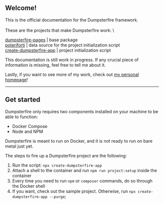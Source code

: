 ## **Welcome!**
This is the official documentation for the Dumpsterfire framework. \
 \
These are the projects that make Dumpsterfire work: \

[dumpsterfire-pages](https://github.com/cheerios4316/dumpsterfire-pages) | base package \
[poteriforti](https://github.com/cheerios4316/poteriforti) | data source for the project initialization script\
[create-dumpsterfire-app](https://github.com/cheerios4316/create-dumpsterfire-app) | project initialization script

This documentation is still work in progress. If any crucial piece of information is missing, feel free to tell me about it.

Lastly, if you want to see more of my work, check out [my personal homepage](/)!

----

## **Get started**

Dumpsterfire only requires two components installed on your machine to be able to function:
- Docker Compose
- Node and NPM

Dumpsterfire is meant to run on Docker, and it is not ready to run on bare metal just yet.

The steps to fire up a Dumpsterfire project are the following:

1. Run the script: `npx create-dumpsterfire-app`
2. Attach a shell to the container and run `npm run project:setup` inside the container
3. Every time you need to run `npm` or `composer` commands, do so through the Docker shell
4. If you want, check out the sample project. Otherwise, run `npx create-dumpsterfire-app --purge`;
